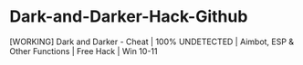 # Dark-and-Darker-Hack-Github
[WORKING] Dark and Darker - Cheat | 100% UNDETECTED | Aimbot, ESP &amp; Other Functions | Free Hack | Win 10-11
